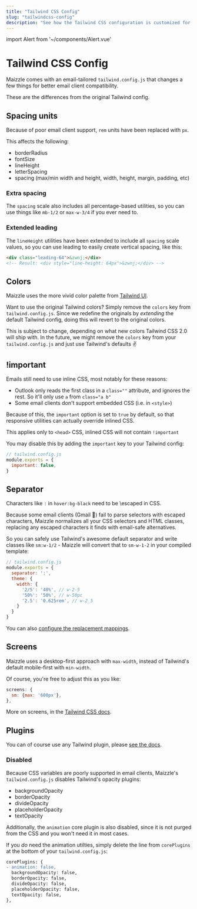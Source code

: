```yaml
---
title: "Tailwind CSS Config"
slug: "tailwindcss-config"
description: "See how the Tailwind CSS configuration is customized for email development in Maizzle"
---
```


import Alert from '~/components/Alert.vue'

# Tailwind CSS Config

Maizzle comes with an email-tailored `tailwind.config.js` that changes a few things for better email client compatibility.

These are the differences from the original Tailwind config.

## Spacing units

Because of poor email client support, `rem` units have been replaced with `px`.

This affects the following:

- borderRadius
- fontSize
- lineHeight
- letterSpacing
- spacing (max/min width and height, width, height, margin, padding, etc)

### Extra spacing

The `spacing` scale also includes all percentage-based utilities, so you can use things like `mb-1/2` or `max-w-3/4` if you ever need to.

### Extended leading

The `lineHeight` utilities have been extended to include all `spacing` scale values, so you can use leading to easily create vertical spacing, like this:

```html
<div class="leading-64">&zwnj;</div>
<!-- Result: <div style="line-height: 64px">&zwnj;</div> -->
```

## Colors

Maizzle uses the more vivid color palette from [Tailwind UI](https://tailwindui.com/documentation#how-tailwindcss-ui-extends-tailwind).

Want to use the original Tailwind colors? Simply remove the `colors` key from `tailwind.config.js`. Since we redefine the originals by _extending_ the default Tailwind config, doing this will revert to the original colors.

<alert>This is subject to change, depending on what new colors Tailwind CSS 2.0 will ship with. In the future, we might remove the <code>colors</code> key from your <code>tailwind.config.js</code> and just use Tailwind's defaults ✌</alert>

## !important

Emails still need to use inline CSS, most notably for these reasons:

- Outlook only reads the first class in a `class=""` attribute, and ignores the rest. 
  So it'll only use `a` from `class="a b"`
- Some email clients don't support embedded CSS (i.e. in `<style>`)

Because of this, the `important` option is set to `true` by default, so that responsive utilities can actually override inlined CSS.

<alert>This applies only to <code>&lt;head&gt;</code> CSS, inlined CSS will not contain <code>!important</code></alert>

You may disable this by adding the `important` key to your Tailwind config:

```js
// tailwind.config.js
module.exports = {
  important: false,
}
```

## Separator

Characters like `:` in `hover:bg-black` need to be \escaped in CSS. 

Because some email clients (Gmail 👀) fail to parse selectors with escaped characters, Maizzle normalizes all your CSS selectors and HTML classes, replacing any escaped characters it finds with email-safe alternatives.

So you can safely use Tailwind's awesome default separator and write classes like `sm:w-1/2` - Maizzle will convert that to `sm-w-1-2` in your compiled template:

```js
// tailwind.config.js
module.exports = {
  separator: ':',
  theme: {
    width: {
      '2/5': '40%', // w-2-5
      '50%': '50%', // w-50pc
      '2.5': '0.625rem', // w-2_5
    }
  }
}
```

You can also [configure the replacement mappings](/docs/code-cleanup#safeclassnames).

## Screens

Maizzle uses a desktop-first approach with `max-width`, instead of Tailwind's default mobile-first with `min-width`. 

Of course, you're free to adjust this as you like:

```js
screens: {
  sm: {max: '600px'},
},
```

More on screens, in the [Tailwind CSS docs](https://tailwindcss.com/docs/responsive-design).

## Plugins

You can of course use any Tailwind plugin, please [see the docs](https://tailwindcss.com/docs/configuration#plugins).

### Disabled

Because CSS variables are poorly supported in email clients, Maizzle's `tailwind.config.js` disables Tailwind's opacity plugins:

- backgroundOpacity
- borderOpacity
- divideOpacity
- placeholderOpacity
- textOpacity

Additionally, the `animation` core plugin is also disabled, since it is not purged from the CSS and you won't need it in most cases.

If you _do_ need the animation utilties, simply delete the line from `corePlugins` at the bottom of your `tailwind.config.js`:

```diff
corePlugins: {
- animation: false,
  backgroundOpacity: false,
  borderOpacity: false,
  divideOpacity: false,
  placeholderOpacity: false,
  textOpacity: false,
},
```
